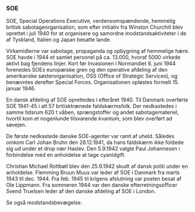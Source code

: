 ### SOE


SOE, Special Operations Executive, verdensomspændende, hemmelig britisk sabotageorganisation, som efter initiativ fra Winston Churchill blev oprettet i juli 1940 for at organisere og samordne modstandsaktiviteter i de af Tyskland, Italien og Japan besatte lande.

Virkemidlerne var sabotage, propaganda og opbygning af hemmelige hære. SOE havde i 1944 et samlet personel på ca. 13.000, hvoraf 5000 virkede aktivt bag fjendens linjer. Kort før Invasionen i Normandiet 6. juni 1944 forenedes SOEs europæiske gren og den operative afdeling af den amerikanske søsterorganisation, OSS (Office of Strategic Services), og benævntes derefter Special Forces. Organisationen opløstes formelt 15. januar 1946.

En dansk afdeling af SOE oprettedes i efteråret 1940. Til Danmark overførte SOE 1941-45 i alt 57 britisktrænede faldskærmsfolk. Der nedkastedes i samme tidsrum 620 t våben, sprængstoffer og andet sabotagemateriel, hvortil kom et nogenlunde tilsvarende kvantum, som blev overført ad søvejen.

De første nedkastede danske SOE-agenter var ramt af uheld. Således omkom Carl Johan Bruhn den 28.12.1941, da hans faldskærm ikke foldede sig ud under et drop nær Haslev. Den 5.9.1942 valgte Paul Johannesen i forbindelse med en anholdelse at tage cyanidgift.

Christian Michael Rottbøll blev den 25.9.1942 skudt af dansk politi under en anholdelse. Flemming Bruun Muus var leder af SOE i Danmark fra marts 1943 til dec. 1944. Fra feb. 1945 til krigens afslutning var posten besat af Ole Lippmann. Fra sommeren 1944 var den danske efterretningsofficer Svend Truelsen leder af den danske afdeling af SOE i London.

Se også modstandsbevægelse.